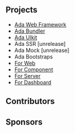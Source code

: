 ## Projects

- [Ada Web Framework](https://github.com/topolr/ada)
- [Ada Bundler](https://github.com/topolr/ada-pack)
- [Ada UIkit](https://github.com/topolr/ada-uikit)
- Ada SSR [unrelease]
- Ada Mock [unrelease]
- Ada Bootstraps
 - [For Web](https://github.com/topolr/ada-template-web)
 - [For Component](https://github.com/topolr/ada-template-component)
 - [For Server](https://github.com/topolr/ada-template-server)
 - [For Dashboard](https://github.com/topolr/ada-dashboard)

## Contributors

<div class="ada-module" data-type="entries/contributor.js"></div>

## Sponsors

<div class="ada-module" data-type="entries/sponsors.js"></div>